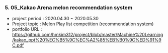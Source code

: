 ### 5. 05_Kakao Arena melon recommendation system
- project period : 2020.04.30 ~ 2020.05.30
- Project topic : Melon Play list competition (recommendation system)
- portfolio URL : https://github.com/hmkim312/project/blob/master/Machine%20Learning/kakao_ppt%20%EC%B5%9C%EC%A2%85%EB%B0%9C%ED%91%9C.pdf